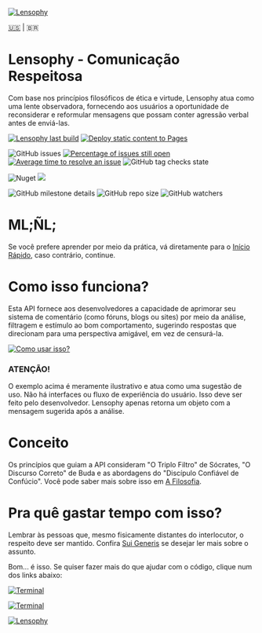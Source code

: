 [![Lensophy](https://dev.azure.com/raphaelmoreira/758a305a-a7fa-4b96-95aa-962c2cf2248c/_apis/git/repositories/27fc1054-4851-4e6d-af8a-a463841dc8c1/items?path=/lensophy-banner.png&versionDescriptor%5BversionOptions%5D=0&versionDescriptor%5BversionType%5D=0&versionDescriptor%5Bversion%5D=main&resolveLfs=true&%24format=octetStream)](https://raphaelmoreira.github.io/lensophy/)

[🇺🇸](https://github.com/raphaelmoreira/lensophy/blob/main/README.pt-BR.md) | 🇧🇷

# Lensophy - Comunicação Respeitosa
Com base nos princípios filosóficos de ética e virtude, Lensophy atua como uma lente observadora, fornecendo aos usuários a oportunidade de reconsiderar e reformular mensagens que possam conter agressão verbal antes de enviá-las.

[![Lensophy last build](https://github.com/raphaelmoreira/lensophy/actions/workflows/dotnet.yml/badge.svg?branch=main)](https://github.com/raphaelmoreira/lensophy/actions/workflows/dotnet.yml)
[![Deploy static content to Pages](https://github.com/raphaelmoreira/lensophy/actions/workflows/static.yml/badge.svg)](https://github.com/raphaelmoreira/lensophy/actions/workflows/static.yml)

![GitHub issues](https://img.shields.io/github/issues/raphaelmoreira/lensophy)
[![Percentage of issues still open](https://isitmaintained.com/badge/open/raphaelmoreira/lensophy.svg)](https://isitmaintained.com/project/raphaelmoreira/lensophy "Percentage of issues still open")
[![Average time to resolve an issue](https://isitmaintained.com/badge/resolution/raphaelmoreira/lensophy.svg)](https://isitmaintained.com/project/raphaelmoreira/lensophy "Average time to resolve an issue")
![GitHub tag checks state](https://img.shields.io/github/checks-status/raphaelmoreira/lensophy/v0.0.0-beta.7)

![Nuget](https://img.shields.io/nuget/dt/lensophy)
![](https://img.shields.io/github/license/raphaelmoreira/lensophy)

![GitHub milestone details](https://img.shields.io/github/milestones/progress/raphaelmoreira/lensophy/1)
![GitHub repo size](https://img.shields.io/github/repo-size/raphaelmoreira/lensophy)
![GitHub watchers](https://img.shields.io/github/watchers/raphaelmoreira/lensophy)

# ML;ÑL;
Se você prefere aprender por meio da prática, vá diretamente para o [Início Rápido](https://github.com/raphaelmoreira/lensophy/tree/main/src/Lensophy/Doc#getting-started), caso contrário, continue.

# Como isso funciona?
Esta API fornece aos desenvolvedores a capacidade de aprimorar seu sistema de comentário (como fóruns, blogs ou sites) por meio da análise, filtragem e estímulo ao bom comportamento, sugerindo respostas que direcionam para uma perspectiva amigável, em vez de censurá-la.

[![Como usar isso?](https://dev.azure.com/raphaelmoreira/758a305a-a7fa-4b96-95aa-962c2cf2248c/_apis/git/repositories/27fc1054-4851-4e6d-af8a-a463841dc8c1/items?path=/how-to-use-it.png&versionDescriptor%5BversionOptions%5D=0&versionDescriptor%5BversionType%5D=0&versionDescriptor%5Bversion%5D=main&resolveLfs=true&%24format=octetStream)](#philosophy)

### ATENÇÃO!
O exemplo acima é meramente ilustrativo e atua como uma sugestão de uso. Não há interfaces ou fluxo de experiência do usuário. Isso deve ser feito pelo desenvolvedor. Lensophy apenas retorna um objeto com a mensagem sugerida após a análise.

# Conceito
Os princípios que guiam a API consideram "O Triplo Filtro" de Sócrates, "O Discurso Correto" de Buda e as abordagens do "Discípulo Confiável de Confúcio". Você pode saber mais sobre isso em [A Filosofia](https://raphaelmoreira.github.io/lensophy/articles/philosophy.html).

# Pra quê gastar tempo com isso?
Lembrar às pessoas que, mesmo fisicamente distantes do interlocutor, o respeito deve ser mantido. Confira [Sui Generis](https://raphaelmoreira.github.io/lensophy/articles/sui-generis.html) se desejar ler mais sobre o assunto.

Bom... é isso. Se quiser fazer mais do que ajudar com o código, clique num dos links abaixo:

[![Terminal](https://badgen.net/badge/IDonate/.AddCharityToAma()/red?icon=terminal)](https://www.paypal.com/BR/fundraiser/charity/3955029)

[![Terminal](https://badgen.net/badge/IDonate/.AddBeerToPatreon()/red?icon=terminal)](https://www.patreon.com/lensophy)

[![Lensophy](https://dev.azure.com/raphaelmoreira/758a305a-a7fa-4b96-95aa-962c2cf2248c/_apis/git/repositories/27fc1054-4851-4e6d-af8a-a463841dc8c1/items?path=/footer.png&versionDescriptor%5BversionOptions%5D=0&versionDescriptor%5BversionType%5D=0&versionDescriptor%5Bversion%5D=main&resolveLfs=true&%24format=octetStream)](https://raphaelmoreira.github.io/lensophy/)
